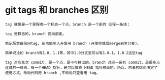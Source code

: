 # git tags 和 branches 区别


```
tag 就像是一个里程碑一个标志一个点，branch 是一个新的 征程一条线；

tag 是静态的，branch 要向前走。

稳定版本备份用tag, 新功能多人开发用 branch (开发完成后merge到主分支)。

```


```
简单说比如 branch有1.0，1.1等，其中1.0分支里可以有1.0.1，1.0.2这些tag
```

```
tag 对应某次 commit, 是一个点，是不可移动的。branch 对应一系列 commit，是很多点连成的一根线，有一个HEAD 指针，是可以依靠 HEAD 指针移动的。所以，两者的区别决定了使用方式，改动代码用 branch ,不改动只查看用 tag。

```
